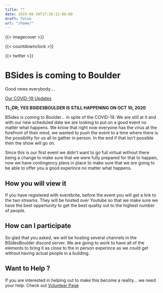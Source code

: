 ```yaml
---
title: ""
date: 2019-08-30T17:26:12-06:00
draft: false
url: "/home/"
---
```


{{< imagecover >}}

{{< countdownclock >}}

{{< twitter >}}

# BSides is coming to Boulder

Good news everybody....

[Our COVID-19 Updates](/pages/covid19/)

**TL;DR; YES BSIDESBOULDER IS STILL HAPPENING ON OCT 10, 2020**

BSides is coming to Boulder... in spite of the COVID-19.  We are still at it and
with our new scheduled date we are looking to put on a good event no matter what
happens.  We know that right now everyone has the virus at the forefront of their
mind, we wanted to push the event to a time where there is the possibility for
us all to gather in person.  In the end if that isn't possible then the show
will go on.

Since this is our first event we didn't want to go full virtual without there
being a change to make sure that we were fully prepared for that to happen, now
we have contingency plans in place to make sure that we are going to be able to
offer you a good experince no matter what happens.

## How you will view it

If you have registered with eventbrite, before the event you will get a link to
the two streams.  They will be hosted over Youtube so that we make sure we have
the best oppertunity to get the best quality out to the highest number of
people.

## How can I participate

So glad that you asked, we will be hosting several channels in the BSidesBoulder
discord server.  We are going to work to have all of the elements to bring it as
close to the in person experince as we could get without having actual people in
a building.

## Want to Help ?

If you are interested in helping out to make this become a reality... we need
your help.  Check out [Volunteer Page](/volunteers/)

